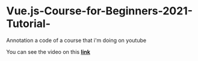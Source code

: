 # Vue.js-Course-for-Beginners-2021-Tutorial-
Annotation a code of a course that i'm doing on youtube

You can see the video on this **[link](https://www.youtube.com/watch?v=FXpIoQ_rT_c)**
